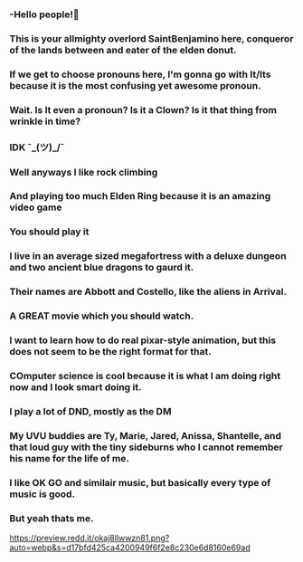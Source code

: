 ### -Hello people!👋
### This is your allmighty overlord SaintBenjamino here, conqueror of the lands between and eater of the elden donut.
### If we get to choose pronouns here, I'm gonna go with It/Its because it is the most confusing yet awesome pronoun.
### Wait. Is It even a pronoun? Is it a Clown? Is it that thing from wrinkle in time? 
### IDK ¯\_(ツ)_/¯
### Well anyways I like rock climbing
### And playing too much Elden Ring because it is an amazing video game
### You should play it
### I live in an average sized megafortress with a deluxe dungeon and two ancient blue dragons to gaurd it.
### Their names are Abbott and Costello, like the aliens in Arrival.
### A GREAT movie which you should watch.
### I want to learn how to do real pixar-style animation, but this does not seem to be the right format for that. 
### COmputer science is cool because it is what I am doing right now and I look smart doing it.
### I play a lot of DND, mostly as the DM
### My UVU buddies are Ty, Marie, Jared, Anissa, Shantelle, and that loud guy with the tiny sideburns who I cannot remember his name for the life of me.
### I like OK GO and similair music, but basically every type of music is good.
### But yeah thats me. 

https://preview.redd.it/okaj8llwwzn81.png?auto=webp&s=d17bfd425ca4200949f6f2e8c230e6d8160e69ad

<!--**SaintBenjamino/SaintBenjamino** is a ✨ _special_ ✨ repository because its `README.md` (this file) appears on your GitHub profile.

-Hello people!👋
-This is your allmighty overlord SaintBenjamino here, conqueror of the lands between and eater of the elden donut.
-If we get to choose pronouns here, I'm gonna go with It/Its because it is the most confusing yet awesome pronoun.
-Wait. Is It even a pronoun? Is it a Clown? Is it that thing from wrinkle in time? 
-IDK ¯\_(ツ)_/¯
-Well anyways I like rock climbing
-And playing too much Elden Ring because it is an amazing video game
-You should play it
-I live in an average sized megafortress with a deluxe dungeon and two ancient blue dragons to gaurd it.
-Their names are Abbott and Costello, like the aliens in Arrival.
-A GREAT movie which you should watch.
-My UVU buddies are Ty, Marie, Jared, Anissa, Shantelle, and that loud guy with the tiny sideburns who I cannot remember his name for the life of me.
-I like OK GO and similair music, but basically every type of music is good.
-But yeah thats me. 

